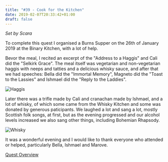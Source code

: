 ```yaml
---
title: "#39 - Cook for the Kitchen"
date: 2019-02-07T20:33:42+01:00
draft: false
---
```


*Set by Scara*

To complete this quest I organised a Burns Supper on the 26th of January 2019 at the Binary Kitchen, with a lot of help.

Bevor the meal, I recited an excerpt of the "Address to a Haggis" and Cali did the "Selkirk Grace". The meal itself was vegetarian and non-vegetarian haggis with neeps and tatties and a delicious whisky sauce, and after that we had speeches: Bella did the "Immortal Memory", Magneto did the "Toast to the Lassies" and Ishmael did the "Reply to the Laddies".

![Haggis][haggis]

Later there was a trifle made by Cali and cranachan made by Ishmael, and a lot of whisky, of which some came from the Whisky Kitchen and some was donated by generous paticipants. We laughed a lot and sang a lot, mostly Scottish folk songs, at first, but as the evening progressed and our alcohol levels increased we also sang other things, including Bohemian Rhapsody.

![Whisky][whisky]

It was a wonderful evening and I would like to thank everyone who attended or helped, particularly Bella, Ishmael and Marove.

[Quest Overview](/en/quest)

[haggis]: /quest/quest-39_haggis.jpg
[whisky]: /quest/quest-39_whisky.jpg